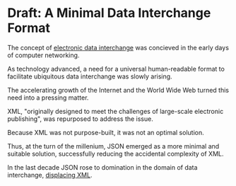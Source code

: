 # Draft: A Minimal Data Interchange Format

The concept of [electronic data interchange](https://en.wikipedia.org/wiki/Electronic_data_interchange) was concieved in the early days of computer networking.

As technology advanced, a need for a universal human-readable format to facilitate ubiquitous data interchange was slowly arising.

The accelerating growth of the Internet and the World Wide Web turned this need into a pressing matter.

XML, "originally designed to meet the challenges of large-scale electronic publishing", was repurposed to address the issue.

Because XML was not purpose-built, it was not an optimal solution.

Thus, at the turn of the millenium, JSON emerged as a more minimal and suitable solution, successfully reducing the accidental complexity of XML.

In the last decade JSON rose to domination in the domain of data interchange, [displacing XML](2022-01-09-xml-json-trends.md).
